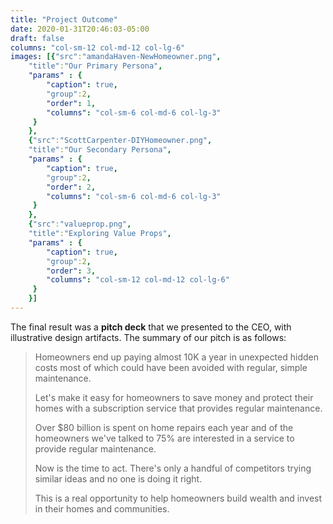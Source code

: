 ```yaml
---
title: "Project Outcome"
date: 2020-01-31T20:46:03-05:00
draft: false
columns: "col-sm-12 col-md-12 col-lg-6"
images: [{"src":"amandaHaven-NewHomeowner.png",
    "title":"Our Primary Persona",
    "params" : {
        "caption": true,
        "group":2,
        "order": 1,
        "columns": "col-sm-6 col-md-6 col-lg-3"
     }
    },
    {"src":"ScottCarpenter-DIYHomeowner.png",
    "title":"Our Secondary Persona",
    "params" : {
        "caption": true,
        "group":2,
        "order": 2,
        "columns": "col-sm-6 col-md-6 col-lg-3"
     }
    },
    {"src":"valueprop.png",
    "title":"Exploring Value Props",
    "params" : {
        "caption": true,
        "group":2,
        "order": 3,
        "columns": "col-sm-12 col-md-12 col-lg-6"
     }
    }]
---
```

The final result was a **pitch deck** that we presented to the CEO, with illustrative design artifacts. The summary of our pitch is as follows:
> Homeowners end up paying almost 10K a year in unexpected hidden costs most of which could have been avoided with regular, simple maintenance.
> 
> Let's make it easy for homeowners to save money and protect their homes with a subscription service that provides regular maintenance.
> 
>Over $80 billion is spent on home repairs each year and of the homeowners we've talked to 75% are interested in a service to provide regular maintenance.
> 
>Now is the time to act. There's only a handful of competitors trying similar ideas and no one is doing it right.
> 
>This is a real opportunity to help homeowners build wealth and invest in their  homes and communities.